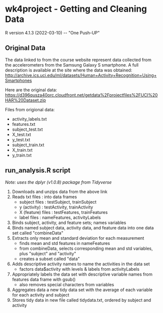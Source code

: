 # wk4project - Getting and Cleaning Data
R version 4.1.3 (2022-03-10) -- "One Push-UP"

## Original Data

The data linked to from the course website represent data collected from the accelerometers from the Samsung Galaxy S smartphone. A full description is available at the site where the data was obtained:
http://archive.ics.uci.edu/ml/datasets/Human+Activity+Recognition+Using+Smartphones 

Here are the original data:
 https://d396qusza40orc.cloudfront.net/getdata%2Fprojectfiles%2FUCI%20HAR%20Dataset.zip  

Files from origional data:
- activity_labels.txt
- features.txt
- subject_test.txt
- X_test.txt
- y_test.txt
- subject_train.txt
- X_train.txt
- y_train.txt

## run_analysis.R script
*Note: uses the dplyr (v1.0.8) package from Tidyverse*

1. Downloads and unzips data from the above link
2. Reads txt files : into data frames
    -  subject files : testSubject, trainSubject
    -  y (activity) : testActivity, trainActivity
    -  X (feature) files : testFeatures, trainFeatures
    -  label files : nameFeatures, activityLabels
4. Binds subject, activity, and feature sets; names variables 
5. Binds named subject data, activity data, and feature data into one data set called "combineData"
6. Extracts only mean and standard deviation for each measurement
    - finds mean and std features in nameFeatures
    - from combineData, selects corresponding mean and std variables, plus "subject" and "activity"
    - creates a subset called "data"
8. Adds descriptive activity names to name the activities in the data set
    - factors data$activity with levels & labels from activityLabels
10. Appropriately labels the data set with descriptive variable names from features data frame with gsub()
    - also removes special characters from variables
12. Aggregates data a new tidy data set with the average of each variable for each activity and subject
13. Stores tidy data in new file called tidydata.txt, ordered by subject and activity
